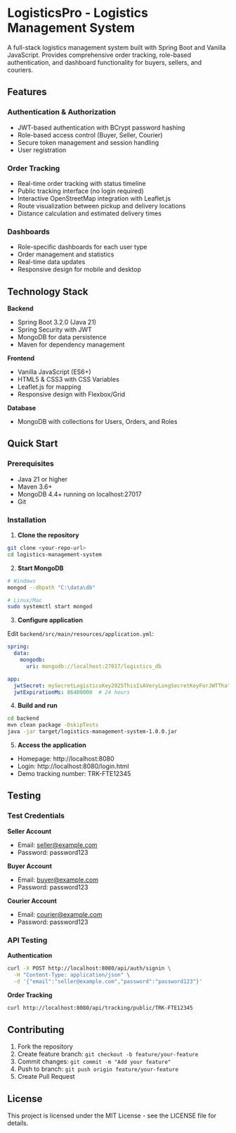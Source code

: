 # LogisticsPro - Logistics Management System

A full-stack logistics management system built with Spring Boot and Vanilla JavaScript. Provides comprehensive order tracking, role-based authentication, and dashboard functionality for buyers, sellers, and couriers.



## Features

### Authentication & Authorization
- JWT-based authentication with BCrypt password hashing
- Role-based access control (Buyer, Seller, Courier)
- Secure token management and session handling
- User registration

### Order Tracking
- Real-time order tracking with status timeline
- Public tracking interface (no login required)
- Interactive OpenStreetMap integration with Leaflet.js
- Route visualization between pickup and delivery locations
- Distance calculation and estimated delivery times

### Dashboards
- Role-specific dashboards for each user type
- Order management and statistics
- Real-time data updates
- Responsive design for mobile and desktop

## Technology Stack

**Backend**
- Spring Boot 3.2.0 (Java 21)
- Spring Security with JWT
- MongoDB for data persistence
- Maven for dependency management

**Frontend**
- Vanilla JavaScript (ES6+)
- HTML5 & CSS3 with CSS Variables
- Leaflet.js for mapping
- Responsive design with Flexbox/Grid

**Database**
- MongoDB with collections for Users, Orders, and Roles


## Quick Start

### Prerequisites
- Java 21 or higher
- Maven 3.6+
- MongoDB 4.4+ running on localhost:27017
- Git

### Installation

1. **Clone the repository**
```bash
git clone <your-repo-url>
cd logistics-management-system
```

2. **Start MongoDB**
```bash
# Windows
mongod --dbpath "C:\data\db"

# Linux/Mac
sudo systemctl start mongod
```

3. **Configure application**

Edit `backend/src/main/resources/application.yml`:
```yaml
spring:
  data:
    mongodb:
      uri: mongodb://localhost:27017/logistics_db

app:
  jwtSecret: mySecretLogisticsKey2025ThisIsAVeryLongSecretKeyForJWTThatIs256BitsLongToEnsureSecurityAndCompliance
  jwtExpirationMs: 86400000  # 24 hours
```

4. **Build and run**
```bash
cd backend
mvn clean package -DskipTests
java -jar target/logistics-management-system-1.0.0.jar
```

5. **Access the application**
- Homepage: http://localhost:8080
- Login: http://localhost:8080/login.html
- Demo tracking number: TRK-FTE12345

## Testing

### Test Credentials

**Seller Account**
- Email: seller@example.com
- Password: password123

**Buyer Account**
- Email: buyer@example.com
- Password: password123

**Courier Account**
- Email: courier@example.com
- Password: password123

### API Testing

**Authentication**
```bash
curl -X POST http://localhost:8080/api/auth/signin \
  -H "Content-Type: application/json" \
  -d '{"email":"seller@example.com","password":"password123"}'
```

**Order Tracking**
```bash
curl http://localhost:8080/api/tracking/public/TRK-FTE12345
```


## Contributing

1. Fork the repository
2. Create feature branch: `git checkout -b feature/your-feature`
3. Commit changes: `git commit -m "Add your feature"`
4. Push to branch: `git push origin feature/your-feature`
5. Create Pull Request

## License

This project is licensed under the MIT License - see the LICENSE file for details.




